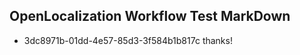 ## OpenLocalization Workflow Test MarkDown
* 3dc8971b-01dd-4e57-85d3-3f584b1b817c thanks!

<!--HONumber=Jul16_HO4-->


